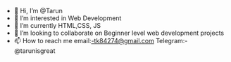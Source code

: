 - 👋 Hi, I’m @Tarun
- 👀 I’m interested in Web Development 
- 🌱 I’m currently HTML,CSS, JS
- 💞️ I’m looking to collaborate on Beginner level web development projects
- 📫 How to reach me email:-tk84274@gmail.com
Telegram:-@tarunisgreat


<!---
tk84274/tk84274 is a ✨ special ✨ repository because its `README.md` (this file) appears on your GitHub profile.
You can click the Preview link to take a look at your changes.
--->
